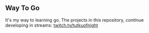 ## Way To Go
It's my way to learning go. The projects in this repository, continue developing in streams: [twitch.tv/tutkuofnight](https://www.twitch.tv/tutkuofnight)